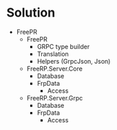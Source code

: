 # Solution
* FreePR
    * FreePR
        * GRPC type builder
        * Translation
        * Helpers (GrpcJson, Json)
    * FreeRP.Server.Core
        * Database
        * FrpData
            * Access
    * FreeRP.Server.Grpc
        * Database
        * FrpData
            * Access



